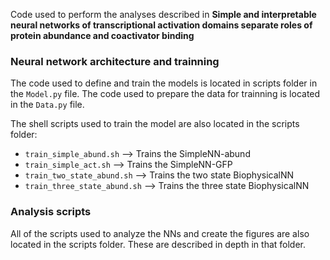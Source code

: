 Code used to perform the analyses described in **Simple and interpretable neural networks of transcriptional activation domains separate roles of protein abundance and coactivator binding**

### Neural network architecture and trainning
The code used to define and train the models is located in scripts folder in the `Model.py` file. The code used to prepare the data for trainning is located in the `Data.py` file. 

The shell scripts used to train the model are also located in the scripts folder: 
- `train_simple_abund.sh` --> Trains the SimpleNN-abund
- `train_simple_act.sh` --> Trains the SimpleNN-GFP
- `train_two_state_abund.sh` --> Trains the two state BiophysicalNN
- `train_three_state_abund.sh` --> Trains the three state BiophysicalNN

### Analysis scripts
All of the scripts used to analyze the NNs and create the figures are also located in the scripts folder. These are described in depth in that folder. 


